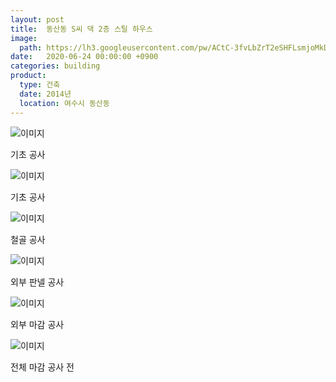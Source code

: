 ```yaml
---
layout: post
title:  동산동 S씨 댁 2층 스틸 하우스
image: 
  path: https://lh3.googleusercontent.com/pw/ACtC-3fvLbZrT2eSHFLsmjoMkD8BsdskdJQun6ylOVfwaa5PgFq_uaTnZZk0CH1slDmcovyi6x5IBQrgcmhgyFD_cVZKlTE6_48lK4xVAsTecJKvj9g4gUFpC_03Jg212wqUlpPsn8jlg-DUGVcFIS2hk1h0=w900-h519-no?authuser=0
date:   2020-06-24 00:00:00 +0900
categories: building
product: 
  type: 건축
  date: 2014년
  location: 여수시 동산동
---
```


![이미지](https://lh3.googleusercontent.com/pw/ACtC-3dVhYujvpSL33b58PcLBwfoak14Zcgyf3-2kcBllcEFCZOZ02upunpg3LnqoDSpAmGnLGIAQYxc8usgBqR31U4BuXzonUqp2Mji4OAZIWpl_Q5dRulZUlttYr8c9OsZZRX6HkKd6Ec4okOJ0hqgzWvX=w900-h506-no?authuser=0)

기초 공사

![이미지](https://lh3.googleusercontent.com/pw/ACtC-3dxixj6gZ1Pq_eRNxuut893oTe8Yl1_u4WGEnx681sSQx2NEFpDfxjoUM7cCBy7NT9BW2NJIJiId50JUrDQjGpWc9xSE6Dbvki3et_zuqc3yCZuuNvJ8oGufuaHC5xZ0UNWHBp3-mCMd6AxKqI_JW1n=w900-h506-no?authuser=0)

기초 공사

![이미지](https://lh3.googleusercontent.com/pw/ACtC-3frCIYZ8UJF5KAun18VlevpM9x3a3p9lAdLbpSM1AobPWvjf8UFSKSZtWimjWmjKcIqrFl5WwyG0kJmxquszvwTyV5s0kCJ1ixNfNE6REMPpKGQ8Eg8r1ouO0uoli2VshcKEpq-B6WXq1LCibAEGJfg=w900-h506-no?authuser=0)

철골 공사

![이미지](https://lh3.googleusercontent.com/pw/ACtC-3ezCBfvyQuXPdTGBsjlhSaHtix9X90SG0v9yNNlaB3rnCRHcfVleFw5FtHzMF7iZ9KLk2E6aoqBH9IxMxSJPkepL1IGf1lVXedDxDa_7FlO41vd2h6QRliaGXjjTon1AM-qpCHO5mVB3FheppWu4nJH=w900-h506-no?authuser=0)

외부 판넬 공사

![이미지](https://lh3.googleusercontent.com/pw/ACtC-3f-Bb9EizHfrfDHnJaj7yYHvLC11HdRj1Ho2vPi-JpgopLpztG1uM99d4jH2I7TOha00g9K1CTwsRDDzxmg7LcUAynrpV5pvfxNuohyC8LxAm_B95n53-KjPK7A7FTc45GcHAe7lulFILboyWwhPA4O=w900-h506-no?authuser=0)

외부 마감 공사

![이미지](https://lh3.googleusercontent.com/pw/ACtC-3fvLbZrT2eSHFLsmjoMkD8BsdskdJQun6ylOVfwaa5PgFq_uaTnZZk0CH1slDmcovyi6x5IBQrgcmhgyFD_cVZKlTE6_48lK4xVAsTecJKvj9g4gUFpC_03Jg212wqUlpPsn8jlg-DUGVcFIS2hk1h0=w900-h519-no?authuser=0)

전체 마감 공사 전

<!-- ![이미지](https://lh3.googleusercontent.com/pw/ACtC-3eQrJV9fYvNnM7nZ5jx4ERHQW0FbIyvSGDgptiR79rgsKfvC0gnzjMYLyP9uaaD-sAoX-VJIv3tqkUJaiEAUu9FRmsxIFK_RLsfPKisY1xyMbGtkIqN-95kCjYj9j-XrHcytv1M_tM4HjXe6Jwj6NaP=w506-h900-no?authuser=0)

실내 계단 -->

